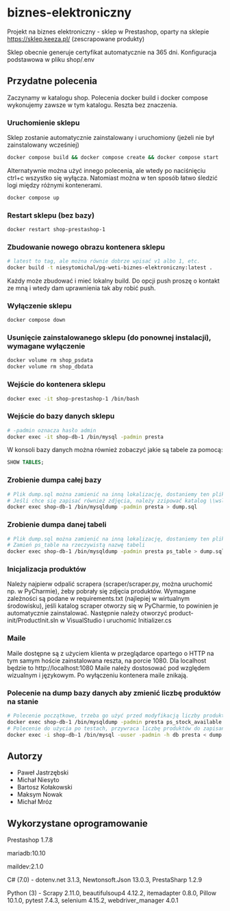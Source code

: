 # biznes-elektroniczny
Projekt na biznes elektroniczny - sklep w Prestashop, oparty na sklepie https://sklep.keeza.pl/ (zescrapowane produkty)

Sklep obecnie generuje certyfikat automatycznie na 365 dni. Konfiguracja podstawowa w pliku shop/.env

## Przydatne polecenia

Zaczynamy w katalogu shop. 
Polecenia docker build i docker compose wykonujemy zawsze w tym katalogu. Reszta bez znaczenia.

### Uruchomienie sklepu
Sklep zostanie automatycznie zainstalowany i uruchomiony (jeżeli nie był zainstalowany wcześniej)

```bash
docker compose build && docker compose create && docker compose start
```

Alternatywnie można użyć innego polecenia, ale wtedy po naciśnięciu ctrl+c wszystko się wyłącza.
Natomiast można w ten sposób łatwo śledzić logi między różnymi kontenerami.
```bash
docker compose up
```

### Restart sklepu (bez bazy)

```bash
docker restart shop-prestashop-1
```

### Zbudowanie nowego obrazu kontenera sklepu

```bash
# latest to tag, ale można równie dobrze wpisać v1 albo 1, etc.
docker build -t niesytomichal/pg-weti-biznes-elektroniczny:latest .
```

Każdy może zbudować i mieć lokalny build. Do opcji push proszę o kontakt ze mną i wtedy dam uprawnienia tak aby robić push.

### Wyłączenie sklepu

```bash
docker compose down
```

### Usunięcie zainstalowanego sklepu (do ponownej instalacji), wymagane wyłączenie

```bash
docker volume rm shop_psdata
docker volume rm shop_dbdata
```

### Wejście do kontenera sklepu

```bash
docker exec -it shop-prestashop-1 /bin/bash
```

### Wejście do bazy danych sklepu

```bash
# -padmin oznacza hasło admin
docker exec -it shop-db-1 /bin/mysql -padmin presta
```

W konsoli bazy danych można również zobaczyć jakie są tabele za pomocą:

```sql
SHOW TABLES; 
```

### Zrobienie dumpa całej bazy

```bash
# Plik dump.sql można zamienić na inną lokalizację, dostaniemy ten plik lokalnie a nie w kontenerze
# Jeśli chce się zapisać również zdjęcia, należy zzipować katalog \\wsl$\docker-desktop-data\data\docker\volumes\shop_psdata\_data\img (lub /var/snap/docker/common/var-lib-docker/volumes/shop_psdata/_data/img na Linuxie) i plik zip umieścić w shop/tmp/
docker exec shop-db-1 /bin/mysqldump -padmin presta > dump.sql
```

### Zrobienie dumpa danej tabeli

```bash
# Plik dump.sql można zamienić na inną lokalizację, dostaniemy ten plik lokalnie a nie w kontenerze
# Zamień ps_table na rzeczywistą nazwę tabeli
docker exec shop-db-1 /bin/mysqldump -padmin presta ps_table > dump.sql
```

### Inicjalizacja produktów
Należy najpierw odpalić scrapera (scraper/scraper.py, można uruchomić np. w PyCharmie), żeby pobrały się zdjęcia produktów. Wymagane zależności są podane w requirements.txt (najlepiej w wirtualnym środowisku), jeśli katalog scraper otworzy się w PyCharmie, to powinien je automatycznie zainstalować. Następnie należy otworzyć product-init/ProductInit.sln w VisualStudio i uruchomić Initializer.cs

### Maile

Maile dostępne są z użyciem klienta w przeglądarce opartego o HTTP na tym samym hoście zainstalowana reszta, na porcie 1080.
Dla localhost będzie to http://localhost:1080
Maile należy dostosować pod względem wizualnym i językowym.
Po wyłączeniu kontenera maile znikają.

### Polecenie na dump bazy danych aby zmienić liczbę produktów na stanie

```bash
# Polecenie początkowe, trzeba go użyć przed modyfikacją liczby produktów, zapisuje aktualną liczbę produktów
docker exec shop-db-1 /bin/mysqldump -padmin presta ps_stock_available > dump.sql
# Polecenie do użycia po testach, przywraca liczbę produktów do zapisanej wartości
docker exec -i shop-db-1 /bin/mysql -uuser -padmin -h db presta < dump.sql
```

## Autorzy

- Paweł Jastrzębski
- Michał Niesyto
- Bartosz Kołakowski
- Maksym Nowak
- Michał Mróz

## Wykorzystane oprogramowanie

Prestashop 1.7.8

mariadb:10.10

maildev:2.1.0

C# (7.0) - dotenv.net 3.1.3, Newtonsoft.Json 13.0.3, PrestaSharp 1.2.9

Python (3) - Scrapy 2.11.0, beautifulsoup4 4.12.2, itemadapter 0.8.0, Pillow 10.1.0, pytest 7.4.3, selenium 4.15.2, webdriver_manager 4.0.1
